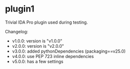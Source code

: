 # plugin1

Trivial IDA Pro plugin used during testing.

Changelog:
  - v1.0.0: version is "v1.0.0"
  - v2.0.0: version is "v2.0.0"
  - v3.0.0: added pythonDependencies (packaging==v25.0)
  - v4.0.0: use PEP 723 inline dependencies
  - v5.0.0: has a few settings
